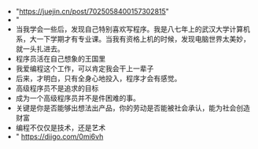 - "https://juejin.cn/post/7025058400157302815"
- "
- 当我学会一些后，发现自己特别喜欢写程序。我是八七年上的武汉大学计算机系，大一下学期才有专业课。当我有资格上机的时候，发现电脑世界太美妙，就一头扎进去。
- 程序员活在自己想象的王国里
- 我爱编程这个工作，可以肯定我会干上一辈子
- 后来，才明白，只有全身心地投入，程序才会有感觉。
- 高级程序员不是追求的目标
- 成为一个高级程序员并不是件困难的事。
- 关键是你是否能够出想法出产品，你的劳动是否能被社会承认，能为社会创造财富
- 编程不仅仅是技术，还是艺术
- " https://diigo.com/0mi6vh